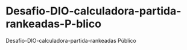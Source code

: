 # Desafio-DIO-calculadora-partida-rankeadas-P-blico
Desafio-DIO-calculadora-partida-rankeadas Público
